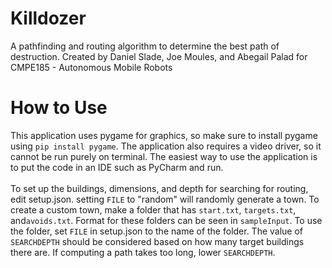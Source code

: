 # Killdozer
A pathfinding and routing algorithm to determine the best path of destruction. Created by Daniel Slade, Joe Moules, and Abegail Palad for CMPE185 - Autonomous Mobile Robots

# How to Use
This application uses pygame for graphics, so make sure to install pygame using `pip install pygame`.
The application also requires a video driver, so it cannot be run purely on terminal. The easiest
way to use the application is to put the code in an IDE such as PyCharm and run. \
\
To set up the buildings, dimensions, and depth for searching for routing, edit setup.json.
setting `FILE` to "random" will randomly generate a town. To create a custom town, make a folder
that has `start.txt`, `targets.txt`, and`avoids.txt`. Format for these folders can be seen in `sampleInput`.
To use the folder, set `FILE` in setup.json to the name of the folder. The value of `SEARCHDEPTH` should be considered
based on how many target buildings there are. If computing a path takes too long, lower `SEARCHDEPTH`.